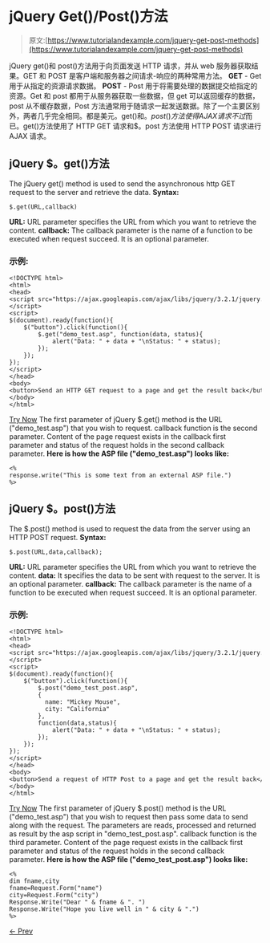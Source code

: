 # jQuery Get()/Post()方法

> 原文:[https://www.tutorialandexample.com/jquery-get-post-methods](https://www.tutorialandexample.com/jquery-get-post-methods)

jQuery get()和 post()方法用于向页面发送 HTTP 请求，并从 web 服务器获取结果。GET 和 POST 是客户端和服务器之间请求-响应的两种常用方法。 **GET** - Get 用于从指定的资源请求数据。 **POST** - Post 用于将需要处理的数据提交给指定的资源。Get 和 post 都用于从服务器获取一些数据，但 get 可以返回缓存的数据，post 从不缓存数据，Post 方法通常用于随请求一起发送数据。除了一个主要区别外，两者几乎完全相同。都是美元。get()和$。post()方法使得 AJAX 请求不过$而已。get()方法使用了 HTTP GET 请求和$。post 方法使用 HTTP POST 请求进行 AJAX 请求。

## jQuery $。get()方法

The jQuery get() method is used to send the asynchronous http GET request to the server and retrieve the data. **Syntax:**

```
$.get(URL,callback)
```

**URL:** URL parameter specifies the URL from which you want to retrieve the content. **callback:** The callback parameter is the name of a function to be executed when request succeed. It is an optional parameter.

### 示例:

```
<!DOCTYPE html>  
<html>  
<head>  
<script src="https://ajax.googleapis.com/ajax/libs/jquery/3.2.1/jquery.min.js"></script>  
<script>  
$(document).ready(function(){  
    $("button").click(function(){  
        $.get("demo_test.asp", function(data, status){  
            alert("Data: " + data + "\nStatus: " + status);  
        });  
    });  
});  
</script>  
</head>  
<body>  
<button>Send an HTTP GET request to a page and get the result back</button>  
</body>  
</html>
```

[Try Now](https://editor.tutorialandexample.com/web/test.jsp?filename=jquerygetpostmethod) The first parameter of jQuery $.get() method is the URL ("demo_test.asp") that you wish to request. callback function is the second parameter. Content of the page request exists in the callback first parameter and status of the request holds in the second callback parameter. **Here is how the ASP file ("demo_test.asp") looks like:**

```
<%  
response.write("This is some text from an external ASP file.")  
%>
```

## jQuery $。post()方法

The $.post() method is used to request the data from the server using an HTTP POST request. **Syntax:**

```
$.post(URL,data,callback);
```

**URL:** URL parameter specifies the URL from which you want to retrieve the content. **data:** It specifies the data to be sent with request to the server. It is an optional parameter. **callback:** The callback parameter is the name of a function to be executed when request succeed. It is an optional parameter.

### 示例:

```
<!DOCTYPE html>  
<html>  
<head>   
<script src="https://ajax.googleapis.com/ajax/libs/jquery/3.2.1/jquery.min.js"></script>  
<script>  
$(document).ready(function(){  
    $("button").click(function(){  
        $.post("demo_test_post.asp",  
        {  
          name: "Mickey Mouse",  
          city: "California"  
        },  
        function(data,status){  
            alert("Data: " + data + "\nStatus: " + status);  
        });  
    });  
});  
</script>  
</head>  
<body>  
<button>Send a request of HTTP Post to a page and get the result back</button>  
</body>  
</html>
```

[Try Now](https://editor.tutorialandexample.com/web/test.jsp?filename=jquerygetpostmethod1) The first parameter of jQuery $.post() method is the URL ("demo_test.asp") that you wish to request then pass some data to send along with the request. The parameters are reads, processed and returned as result by the asp script in "demo_test_post.asp". callback function is the third parameter. Content of the page request exists in the callback first parameter and status of the request holds in the second callback parameter. **Here is how the ASP file ("demo_test_post.asp") looks like:**

```
<%  
dim fname,city  
fname=Request.Form("name")  
city=Request.Form("city")  
Response.Write("Dear " & fname & ". ")  
Response.Write("Hope you live well in " & city & ".")  
%>
```

[← Prev](https://www.tutorialandexample.com/jquery-load-method)
